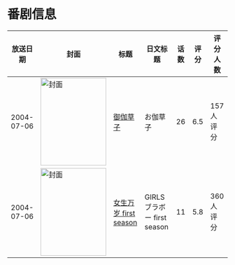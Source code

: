 # 番剧信息

|放送日期|封面|标题|日文标题|话数|评分|评分人数|
|---|---|---|---|---|---|---|
|2004-07-06|<img src="https://lain.bgm.tv/pic/cover/c/ca/a2/3429_MovzS.jpg" alt="封面" style="width:150px;height:200px;object-fit:cover;">|[御伽草子](https://bangumi.tv/subject/3429)|お伽草子|26|6.5|157人评分|
|2004-07-06|<img src="https://lain.bgm.tv/pic/cover/c/82/0e/3619_FFjeY.jpg" alt="封面" style="width:150px;height:200px;object-fit:cover;">|[女生万岁 first season](https://bangumi.tv/subject/3619)|GIRLSブラボー first season|11|5.8|360人评分|
